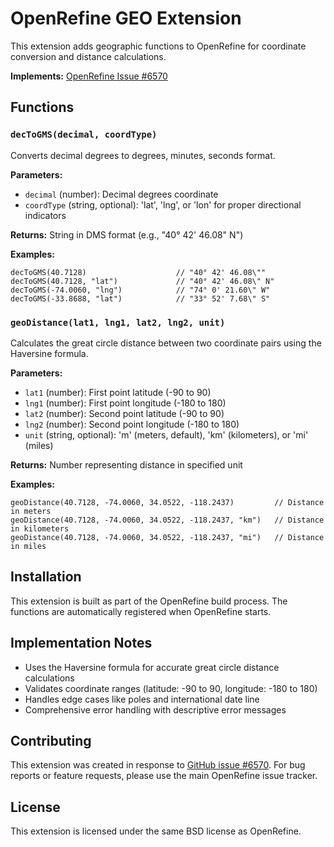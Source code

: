 # OpenRefine GEO Extension

This extension adds geographic functions to OpenRefine for coordinate conversion and distance calculations.

**Implements:** [OpenRefine Issue #6570](https://github.com/OpenRefine/OpenRefine/issues/6570)

## Functions

### `decToGMS(decimal, coordType)`

Converts decimal degrees to degrees, minutes, seconds format.

**Parameters:**
- `decimal` (number): Decimal degrees coordinate
- `coordType` (string, optional): 'lat', 'lng', or 'lon' for proper directional indicators

**Returns:** String in DMS format (e.g., "40° 42' 46.08\" N")

**Examples:**
```grel
decToGMS(40.7128)                    // "40° 42' 46.08\""
decToGMS(40.7128, "lat")             // "40° 42' 46.08\" N"
decToGMS(-74.0060, "lng")            // "74° 0' 21.60\" W"
decToGMS(-33.8688, "lat")            // "33° 52' 7.68\" S"
```

### `geoDistance(lat1, lng1, lat2, lng2, unit)`

Calculates the great circle distance between two coordinate pairs using the Haversine formula.

**Parameters:**
- `lat1` (number): First point latitude (-90 to 90)
- `lng1` (number): First point longitude (-180 to 180)
- `lat2` (number): Second point latitude (-90 to 90)
- `lng2` (number): Second point longitude (-180 to 180)
- `unit` (string, optional): 'm' (meters, default), 'km' (kilometers), or 'mi' (miles)

**Returns:** Number representing distance in specified unit

**Examples:**
```grel
geoDistance(40.7128, -74.0060, 34.0522, -118.2437)         // Distance in meters
geoDistance(40.7128, -74.0060, 34.0522, -118.2437, "km")   // Distance in kilometers
geoDistance(40.7128, -74.0060, 34.0522, -118.2437, "mi")   // Distance in miles
```

## Installation

This extension is built as part of the OpenRefine build process. The functions are automatically registered when OpenRefine starts.

## Implementation Notes

- Uses the Haversine formula for accurate great circle distance calculations
- Validates coordinate ranges (latitude: -90 to 90, longitude: -180 to 180)
- Handles edge cases like poles and international date line
- Comprehensive error handling with descriptive error messages

## Contributing

This extension was created in response to [GitHub issue #6570](https://github.com/OpenRefine/OpenRefine/issues/6570). For bug reports or feature requests, please use the main OpenRefine issue tracker.

## License

This extension is licensed under the same BSD license as OpenRefine.